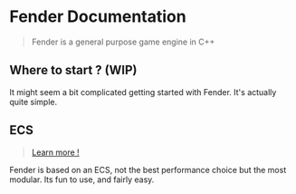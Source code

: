 # Fender Documentation

> Fender is a general purpose game engine in C++

## Where to start ? (WIP)

It might seem a bit complicated getting started with Fender. It's actually quite simple.

## ECS
> [Learn more !](./ecs.md)

Fender is based on an ECS, not the best performance choice but the most modular. Its fun to use, and fairly easy.
